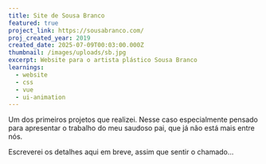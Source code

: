 ```yaml
---
title: Site de Sousa Branco
featured: true
project_link: https://sousabranco.com/
proj_created_year: 2019
created_date: 2025-07-09T00:03:00.000Z
thumbnail: /images/uploads/sb.jpg
excerpt: Website para o artista plástico Sousa Branco
learnings:
  - website
  - css
  - vue
  - ui-animation
---
```

Um dos primeiros projetos que realizei. Nesse caso especialmente pensado para apresentar o trabalho do meu saudoso pai, que já não está mais entre nós.

Escreverei os detalhes aqui em breve, assim que sentir o chamado...
